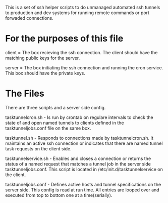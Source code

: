 This is a set of ssh helper scripts to do unmanaged automated ssh tunnels to production and dev systems for running remote commands or port forwaded connections.

For the purposes of this file
=============================
client = The box recieving the ssh connection. The client should have the matching public keys for the server.

server = The box initiating the ssh connection and running the cron service. This box should have the private keys.

The Files
=========
There are three scripts and a server side config.

tasktunnelcron.sh 
	- Is run by crontab on regulare intervals to check the state of and open named tunnels to clients defined in the tasktunneljobs.conf file on the same box.

tasktunnel.sh
	- Responds to connections made by tasktunnelcron.sh. It maintains an active ssh connection or indicates that there are named tunnel task requests on the client side.

tasktunnelservice.sh
	- Enables and closes a connection or returns the status of a named request that matches a tunnel job in the server side tasktunneljobs.conf. This script is located in /etc/init.d/tasktunnelservice on the client.

tasktunneljobs.conf
	- Defines active hosts and tunnel specifications on the server side. This config is read at run time. All entries are looped over and executed from top to bottom one at a time(serially).



